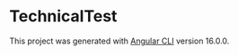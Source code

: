 # TechnicalTest

This project was generated with [Angular CLI](https://github.com/angular/angular-cli) version 16.0.0.


